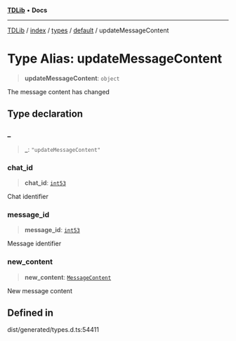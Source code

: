 [**TDLib**](../../../../../../README.md) • **Docs**

***

[TDLib](../../../../../../modules.md) / [index](../../../../../README.md) / [types](../../../README.md) / [default](../README.md) / updateMessageContent

# Type Alias: updateMessageContent

> **updateMessageContent**: `object`

The message content has changed

## Type declaration

### \_

> **\_**: `"updateMessageContent"`

### chat\_id

> **chat\_id**: [`int53`](int53.md)

Chat identifier

### message\_id

> **message\_id**: [`int53`](int53.md)

Message identifier

### new\_content

> **new\_content**: [`MessageContent`](MessageContent.md)

New message content

## Defined in

dist/generated/types.d.ts:54411
